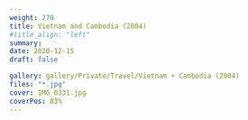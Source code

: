 ```yaml
---
weight: 270
title: Vietnam and Cambodia (2004)
#title_align: "left"
summary: 
date: 2020-12-15
draft: false

gallery: gallery/Private/Travel/Vietnam + Cambodia (2004)
files: "*.jpg"
cover: IMG_0331.jpg
coverPos: 83%
---
```

